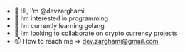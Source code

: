 - 👋 Hi, I’m @devzarghami
- 👀 I’m interested in programming
- 🌱 I’m currently learning golang
- 💞️ I’m looking to collaborate on crypto currency projects
- 📫 How to reach me => dev.zarghami@gmail.com

<!---
devzarghami/devzarghami is a ✨ special ✨ repository because its `README.md` (this file) appears on your GitHub profile.
You can click the Preview link to take a look at your changes.
--->
